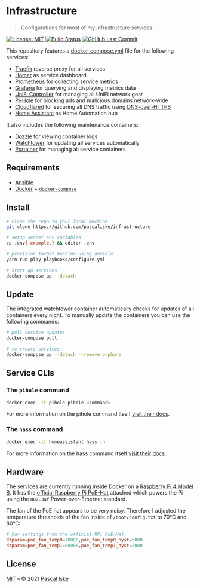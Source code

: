 # Infrastructure

> Configurations for most of my infrastructure services.

[![License: MIT](https://img.shields.io/badge/License-MIT-blue.svg?style=flat-square)](https://opensource.org/licenses/MIT) [![Build Status](https://img.shields.io/travis/com/pascaliske/infrastructure/master?style=flat-square)](https://travis-ci.com/github/pascaliske/infrastructure) [![GitHub Last Commit](https://img.shields.io/github/last-commit/pascaliske/infrastructure?style=flat-square)](https://github.com/pascaliske/infrastructure)

This repository features a [docker-compose.yml](roles/common/templates/docker-compose.yml) file for the following services:

- [Traefik](https://traefik.io) reverse proxy for all services
- [Homer](https://github.com/bastienwirtz/homer) as service dashboard
- [Prometheus](https://prometheus.io) for collecting service metrics
- [Grafana](https://grafana.com/) for querying and displaying metrics data
- [UniFi Controller](https://www.ui.com/software/) for managing all UniFi network gear
- [Pi-Hole](https://pi-hole.net) for blocking ads and malicious domains network-wide
- [Cloudflared](https://github.com/cloudflare/cloudflared) for securing all DNS traffic using [DNS-over-HTTPS](https://en.m.wikipedia.org/wiki/DNS_over_HTTPS)
- [Home Assistant](https://home-assistant.io) as Home Automation hub

It also includes the following maintenance containers:

- [Dozzle](https://github.com/amir20/dozzle) for viewing container logs
- [Watchtower](https://github.com/containrrr/watchtower) for updating all services automatically
- [Portainer](https://www.portainer.io) for managing all service containers

## Requirements

- [Ansible](https://www.ansible.com)
- [Docker](https://docs.docker.com/install/) + [`docker-compose`](https://docs.docker.com/compose/install/)

## Install

```zsh
# clone the repo to your local machine
git clone https://github.com/pascaliske/infrastructure

# setup secret env variables
cp .env{.example,} && editor .env

# provision target machine using ansible
yarn run play playbooks/configure.yml

# start up services
docker-compose up --detach
```

## Update

The integrated watchtower container automatically checks for updates of all containers every night.
To manually update the containers you can use the following commands:

```zsh
# pull service updates
docker-compose pull

# re-create services
docker-compose up --detach --remove-orphans
```

## Service CLIs

### The `pihole` command

```zsh
docker exec -it pihole pihole <command>
```

For more information on the pihole command itself [visit their docs](https://docs.pi-hole.net/core/pihole-command/).

### The `hass` command

```zsh
docker exec -it homeassistant hass -h
```

For more information on the hass command itself [visit their docs](https://www.home-assistant.io/docs/tools/hass/).

## Hardware

The services are currently running inside Docker on a [Raspberry Pi 4 Model B](https://www.raspberrypi.org/products/raspberry-pi-4-model-b/). It has the [official Raspberry Pi PoE-Hat](https://www.raspberrypi.org/products/poe-hat/) attached which powers the Pi using the `802.3af` Power-over-Ethernet standard.

The fan of the PoE hat appears to be very noisy. Therefore I adjusted the temperature thresholds of the fan inside of `/boot/config.txt` to 70°C and 80°C:

```toml
# Fan settings from the official RPi PoE-Hat
dtparam=poe_fan_temp0=70000,poe_fan_temp0_hyst=5000
dtparam=poe_fan_temp1=80000,poe_fan_temp1_hyst=2000
```

## License

[MIT](LICENSE.md) – © 2021 [Pascal Iske](https://pascaliske.dev)
